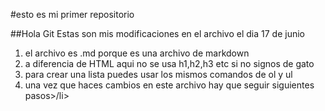 #esto es mi primer repositorio

##Hola Git
Estas son mis modificaciones en el archivo el dia 17 de junio
<ol>
<li>el archivo es .md porque es una archivo de markdown</li>
<li>a diferencia de HTML aqui no se usa h1,h2,h3 etc si no signos de gato</li>
<li> para crear una lista puedes usar los mismos comandos de ol y ul</li>
<li>una vez que haces cambios en este archivo hay que seguir siguientes pasos>/li>
</ol>
